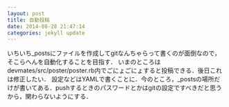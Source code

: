 ```yaml
---
layout: post
title: 自動投稿
date: 2014-08-28 21:47:14
categories: jekyll update
---
```

いちいち_postsにファイルを作成してgitなんちゃらって書くのが面倒なので，そこらへんを自動化することを目指す．
いまのところはdevmates/src/poster/poster.rb内でごにょごにょすると投稿できる．後日これは修正したい．
設定などはYAMLで書くことに．今のところ，_postsの場所だけが書いてある．pushするときのパスワードとかはgitの設定ですべきだと思うから，関わらないようにする．

